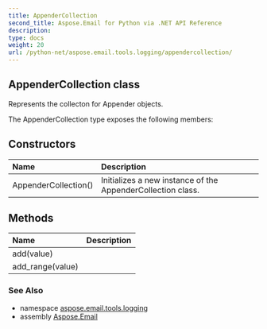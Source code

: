 ```yaml
---
title: AppenderCollection
second_title: Aspose.Email for Python via .NET API Reference
description: 
type: docs
weight: 20
url: /python-net/aspose.email.tools.logging/appendercollection/
---
```


## AppenderCollection class

Represents the collecton for Appender objects.

The AppenderCollection type exposes the following members:
## Constructors
| Name | Description |
| :- | :- |
|AppenderCollection()|Initializes a new instance of the AppenderCollection class.|
## Methods
| Name | Description |
| :- | :- |
|add(value)|  |
|add_range(value)|  |

### See Also

* namespace [aspose.email.tools.logging](/email/python-net/aspose.email.tools.logging/)
* assembly [Aspose.Email](/email/python-net/)

